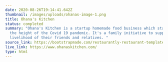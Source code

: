 ```yaml
---
date: 2020-08-26T19:14:41.642Z
thumbnail: /images/uploads/ohanas-image-1.png
title: Ohana's Kitchen
status: completed
summary: "Ohana's Kitchen is a startup homemade food business which started in
  the height of the Covid 19 pandemic. It's a family initiative to support the
  livelihood of their friends and relatives. "
source_link: https://bootstrapmade.com/restaurantly-restaurant-template/
live_link: https://www.ohanaskitchen.com/
type: html
---
```

